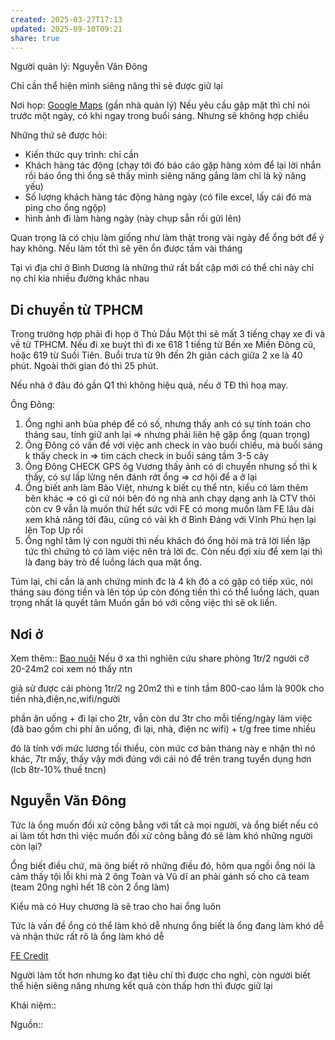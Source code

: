```yaml
---
created: 2025-03-27T17:13
updated: 2025-09-10T09:21
share: true
---
```

Người quản lý: Nguyễn Văn Đông

Chỉ cần thể hiện mình siêng năng thì sẽ được giữ lại

Nơi họp: [Google Maps](https://maps.app.goo.gl/4X2pncVTWanQU8vb7) (gần nhà quản lý)
Nếu yêu cầu gặp mặt thì chỉ nói trước một ngày, có khi ngay trong buổi sáng. Nhưng sẽ không hợp chiều

Những thứ sẽ được hỏi:
- Kiến thức quy trình: chỉ cần 
- Khách hàng tác động (chạy tới đó báo cáo gặp hàng xóm để lại lời nhắn rồi báo ổng thì ổng sẽ thấy mình siêng năng gắng làm chỉ là kỹ năng yếu)
- Số lượng khách hàng tác động hàng ngày (có file excel, lấy cái đó mà ping cho ổng ngộp)
- hình ảnh đi làm hàng ngày (này chụp sẵn rồi gửi lên)

Quan trọng là có chịu làm giống như làm thật trong vài ngày để ổng bớt để ý hay không. Nếu làm tốt thì sẽ yên ổn được tầm vài tháng

Tại vì địa chỉ ở Bình Dương là những thứ rất bất cập mới có thể chỉ này chỉ nọ chỉ kia nhiều đường khác nhau

## Di chuyển từ TPHCM
Trong trường hợp phải đi họp ở Thủ Dầu Một thì sẽ mất 3 tiếng chạy xe đi và về từ TPHCM. Nếu đi xe buýt thì đi xe 618 1 tiếng từ Bến xe Miền Đông cũ, hoặc 619 từ Suối Tiên. Buổi trưa từ 9h đến 2h giãn cách giữa 2 xe là 40 phút. Ngoài thời gian đó thì 25 phút.

Nếu nhà ở đâu đó gần Q1 thì không hiệu quả, nếu ở TĐ thì hoạ may. 

Ông Đông:
1. Ổng nghi anh bùa phép để có số, nhưng thấy anh có sự tính toán cho tháng sau, tính giữ anh lại => nhưng phải liên hệ gặp ổng (quan trọng) 
2. Ông Đông có vấn đề với việc anh check in vào buổi chiều, mà buổi sáng k thấy check in => tìm cách check in buổi sáng tầm 3-5 cây
3. Ông Đông CHECK GPS ôg Vương thấy ảnh có di chuyển nhưng số thì k thấy, có sự lấp lửng nên đánh rớt ổng => cơ hội để a ở lại
4. Ổng biết anh làm Bảo Việt, nhưng k biết cụ thể ntn, kiểu có làm thêm bên khác => có gì cứ nói bên đó ng nhà anh chạy dạng anh là CTV thôi còn cv 9 vẫn là muốn thử hết sức với FE có mong muốn làm FE lâu dài xem khả năng tới đâu, cũng có vài kh ở Bình Đáng với Vĩnh Phú hẹn lại lên Top Up rồi
5. Ổng nghĩ tâm lý con người thì nếu khách đó ổng hỏi mà trả lời liền lập tức thì chứng tỏ có làm việc nên trả lời đc. Còn nếu đợi xíu để xem lại thì là đang bày trò để luồng lách qua mặt ổng. 

Túm lại, chỉ cần là anh chứng minh đc là 4 kh đó a có gặp có tiếp xúc, nói tháng sau đóng tiền và lên tóp úp còn đóng tiền thì có thể luồng lách, quan trọng nhất là quyết tâm Muốn gắn bó với công việc thì sẽ ok liền.

## Nơi ở
Xem thêm:: [Bao nuôi](../../../../../../%F0%9F%93%9CT%C3%A0i%20nguy%C3%AAn/Qu%C3%A0%20t%E1%BA%B7ng/Bao%20nu%C3%B4i/index.md)
Nếu ở xa thì nghiên cứu share phòng 1tr/2 người cỡ 20-24m2 coi xem nó thấy ntn

giả sử được cái phòng 1tr/2 ng 20m2 thì e tính tầm 800-cao lắm là 900k cho tiền nhà,điện,nc,wifi/người

phần ăn uống + đi lại cho 2tr, vẫn còn dư 3tr cho mỗi tiếng/ngày làm việc (đã bao gồm chi phí ăn uống, đi lại, nhà, điện nc wifi) + t/g free time nhiều

đó là tính với mức lương tối thiểu, còn mức cơ bản tháng này e nhận thì nó khác, 7tr mấy, thấy vậy mới đúng với cái nó để trên trang tuyển dụng hơn (lcb 8tr-10% thuế tncn)

## Nguyễn Văn Đông
Tức là ổng muốn đối xử công bằng với tất cả mọi người, và ổng biết nếu có ai làm tốt hơn thì việc muốn đối xử công bằng đó sẽ làm khó những người còn lại?

Ổng biết điều chứ, mà ông biết rõ những điều đó, hôm qua ngồi ổng nói là cảm thấy tội lỗi khi mà 2 ông Toàn và Vũ dĩ an phải gánh số cho cả team (team 20ng nghỉ hết 18 còn 2 ổng làm)

Kiểu mà có Huy chương là sẽ trao cho hai ổng luôn

Tức là vấn đề ổng có thể làm khó dễ nhưng ổng biết là ổng đang làm khó dễ và nhận thức rất rõ là ổng làm khó dễ

[FE Credit](%F0%9F%93%90D%E1%BB%B1%20%C3%A1n/Ch%E1%BA%A1y%20ch%E1%BB%89%20ti%C3%AAu/Ng%C6%B0%E1%BB%9Di%20th%E1%BB%A5%20h%C6%B0%E1%BB%9Fng/B%C3%A1o%20c%C3%A1o/FE%20Credit.md)

Người làm tốt hơn nhưng ko đạt tiêu chí thì được cho nghỉ, còn người biết thể hiện siêng năng nhưng kết quả còn thấp hơn thì được giữ lại 

Khái niệm:: 

Nguồn:: 